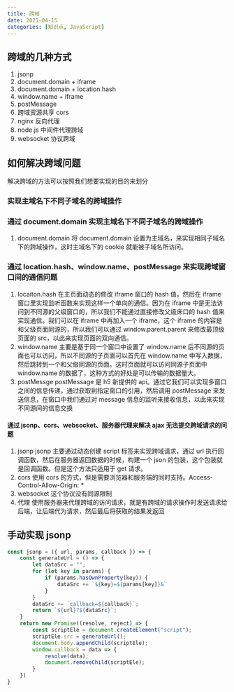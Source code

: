 ```yaml
---
title: 跨域
date: 2021-04-15
categories: [知识点, JavaScript]
---
```


## 跨域的几种方式

1. jsonp
2. document.domain + iframe
3. document.domain + location.hash
4. window.name + iframe
5. postMessage
6. 跨域资源共享 cors
7. nginx 反向代理
8. node.js 中间件代理跨域
9. websocket 协议跨域

## 如何解决跨域问题

解决跨域的方法可以按照我们想要实现的目的来划分

### 实现主域名下不同子域名的跨域操作

### 通过 document.domain 实现主域名下不同子域名的跨域操作

1. document.domain
   将 document.domain 设置为主域名，来实现相同子域名下的跨域操作，这时主域名下的 cookie 就能被子域名所访问。

### 通过 location.hash、window.name、postMessage 来实现跨域窗口间的通信问题

1. locaiton.hash
   在主页面动态的修改 iframe 窗口的 hash 值，然后在 iframe 窗口里实现监听函数来实现这样一个单向的通信。因为在 iframe 中是无法访问到不同源的父级窗口的，所以我们不能通过直接修改父级床口的 hash 值来实现通信。我们可以在 iframe 中再加入一个 iframe，这个 iframe 的内容是和父级页面同源的，所以我们可以通过 window.parent.parent 来修改最顶级页面的 src，以此来实现页面的双向通信。
2. window.name
   主要是基于同一个窗口中设置了 window.name 后不同源的页面也可以访问，所以不同源的子页面可以首先在 window.name 中写入数据，然后跳转到一个和父级同源的页面。这时页面就可以访问同源子页面中 window.name 的数据了，这种方式的好处是可以传输的数据量大。
3. postMessge
   postMessage 是 h5 新提供的 api。通过它我们可以实现多窗口之间的信息传递，通过获取到指定窗口的引用，然后调用 postMessage 来发送信息，在窗口中我们通过对 message 信息的监听来接收信息，以此来实现不同源间的信息交换

#### 通过 jsonp、cors、websocket、服务器代理来解决 ajax 无法提交跨域请求的问题

1. jsonp
   jsonp 主要通过动态创建 script 标签来实现跨域请求，通过 url 执行回调函数，然后在服务器返回数据的时候，构建一个 json 的包装，这个包装就是回调函数。但是这个方法只适用于 get 请求。
2. cors
   使用 cors 的方式，但是需要浏览器和服务端的同时支持。Access-Control-Allow-Origin: *
3. websocket
   这个协议没有同源限制
4. 代理
   使用服务器来代理跨域的访问请求，就是有跨域的请求操作时发送请求给后端，让后端代为请求，然后最后将获取的结果发返回

## 手动实现 jsonp

```js
const jsonp = ({ url, params, callback }) => {
    const generateUrl = () => {
        let dataSrc = "";
        for (let key in params) {
            if (params.hasOwnProperty(key)) {
                dataSrc += `${key}=${params[key]}&`
            }
        }
        dataSrc += `callback=${callback}`;
        return `${url}?${dataSrc}`;
    }
    return new Promise((resolve, reject) => {
        const scriptEle = document.createElement("script");
        scriptEle.src = generateUrl();
        document.body.appendChild(scriptEle);
        window.callback = data => {
            resolve(data);
            document.removeChild(scriptEle);
        }
    })
}
```